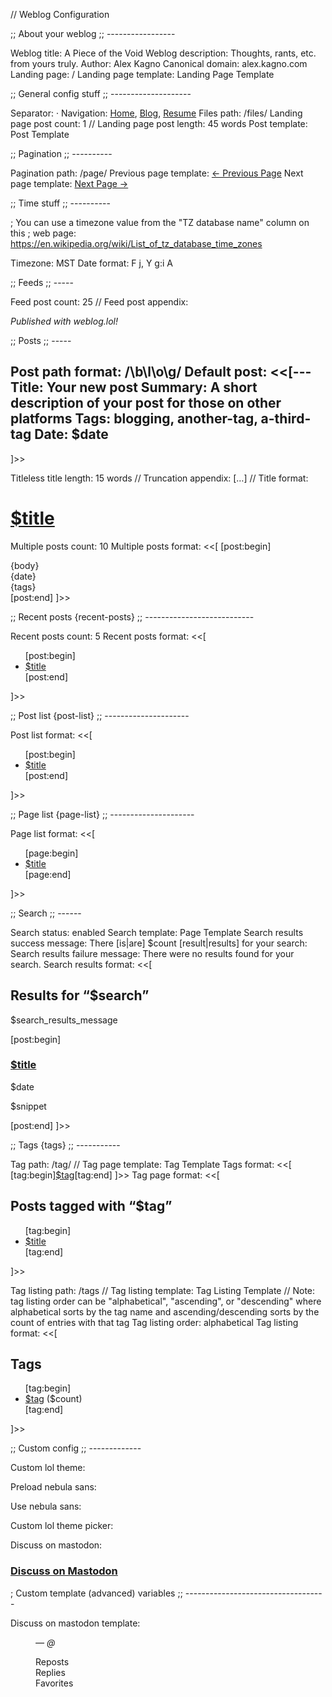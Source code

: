 // Weblog Configuration

;; About your weblog
;; -----------------

Weblog title: A Piece of the Void
Weblog description: Thoughts, rants, etc. from yours truly.
Author: Alex Kagno
Canonical domain: alex.kagno.com
Landing page: /
Landing page template: Landing Page Template


;; General config stuff
;; --------------------

Separator:  · 
Navigation: [Home](https://alex.kagno.com), [Blog](https://alex.kagno.com/blog), [Resume](https://alex.kagno.com/resume)
Files path: /files/
Landing page post count: 1
// Landing page post length: 45 words
Post template: Post Template

;; Pagination
;; ----------

Pagination path: /page/
Previous page template: <span class="previous-page"><a href="$previous_page">← Previous Page</a></span>
Next page template: <span class="next-page"><a href="$next_page">Next Page →</a></span>


;; Time stuff
;; ----------

; You can use a timezone value from the "TZ database name" column on this 
; web page: https://en.wikipedia.org/wiki/List_of_tz_database_time_zones

Timezone: MST
Date format: F j, Y g:i A


;; Feeds
;; -----

Feed post count: 25
// Feed post appendix: <p><em>Published with weblog.lol!</em></p>


;; Posts
;; -----

Post path format: /\b\l\o\g/
Default post: <<[---
Title: Your new post
Summary: A short description of your post for those on other platforms
Tags: blogging, another-tag, a-third-tag
Date: $date
---

]>>

Titleless title length: 15 words
// Truncation appendix:  […]
// Title format: <h1><a href="$permalink">$title</a></h1>

Multiple posts count: 10
Multiple posts format: <<[
[post:begin]
<article>
  {body}
  <aside class="post-info">
    <i class="fa-solid fa-clock"></i> {date}
  </aside>
  <aside class="post-tags">
    {tags}
  </aside>
</article>
[post:end]
]>>

;; Recent posts {recent-posts}
;; ---------------------------

Recent posts count: 5
Recent posts format: <<[
<ul>
[post:begin]<li><a href="$location">$title</a></li>[post:end]
</ul>]>>


;; Post list {post-list}
;; ---------------------

Post list format: <<[
<ul>
[post:begin]<li><a href="$location">$title</a></li>[post:end]
</ul>]>>


;; Page list {page-list}
;; ---------------------

Page list format: <<[
<ul>
[page:begin]<li><a href="$location">$title</a></li>[page:end]
</ul>]>>


;; Search
;; ------

Search status: enabled
Search template: Page Template
Search results success message: There [is|are] $count [result|results] for your search:
Search results failure message: There were no results found for your search.
Search results format: <<[
<h2>Results for “$search”</h2>
<p>$search_results_message</p>
[post:begin]<h3><a href="$location">$title</a></h3>
<p>$date</p>
<p>$snippet</p>[post:end]
]>>


;; Tags {tags}
;; -----------

Tag path: /tag/
// Tag page template: Tag Template
Tags format: <<[
[tag:begin]<a class="tag" href="$tag_location">$tag</a>[tag:end]
]>>
Tag page format: <<[
<h2>Posts tagged with “$tag”</h2>
<ul>
[tag:begin]<li><a href="$location">$title</a></li>[tag:end]
</ul>
]>>

Tag listing path: /tags
// Tag listing template: Tag Listing Template
// Note: tag listing order can be "alphabetical", "ascending", or "descending" where alphabetical sorts by the tag name and ascending/descending sorts by the count of entries with that tag
Tag listing order: alphabetical
Tag listing format: <<[
<h2>Tags</h2>
<ul>
[tag:begin]<li><a href="$location">$tag</a> ($count)</li>[tag:end]
</ul>
]>>

;; Custom config
;; -------------

Custom lol theme: <meta name="theme-color" media="(prefers-color-scheme: light)" content="#472A49"> <meta name="theme-color" media="(prefers-color-scheme: dark)" content="#C1C1F7"> <meta name="color-scheme" content="light dark">

Preload nebula sans: <link rel="preload" href="https://cdn.kagno.com/fonts/NebulaSans-Bold.ttf" as="font" type="font/ttf" fetchpriority="high" crossorigin><link rel="preload" href="https://cdn.kagno.com/fonts/NebulaSans-Regular.ttf" as="font" type="font/ttf" fetchpriority="high" crossorigin><link rel="preload" href="https://cdn.kagno.com/fonts/NebulaSans-Light.ttf" as="font" type="font/ttf" crossorigin>

Use nebula sans: <style>font-family: NebulaSans;</style>

Custom lol theme picker: <script>(function(){const Theme={AUTO:'auto',LIGHT:'light',DARK:'dark'};const THEME_STORAGE_KEY='theme';const THEME_OWNER=document.documentElement;const cachedTheme=localStorage.getItem(THEME_STORAGE_KEY);if(cachedTheme){THEME_OWNER.dataset[THEME_STORAGE_KEY]=cachedTheme}document.addEventListener('DOMContentLoaded',()=>{const themePicker=document.getElementById('theme-picker');if(!themePicker){return}themePicker.addEventListener('change',(e)=>{const theme=e.target.value;if(theme===Theme.AUTO){delete THEME_OWNER.dataset[THEME_STORAGE_KEY];localStorage.removeItem(THEME_STORAGE_KEY)}else{THEME_OWNER.dataset[THEME_STORAGE_KEY]=theme;localStorage.setItem(THEME_STORAGE_KEY,theme)}});const initialTheme=cachedTheme??Theme.AUTO;themePicker.querySelector('input[checked]').removeAttribute('checked');themePicker.querySelector(`input[value="${ initialTheme }"]`).setAttribute('checked','')})})();</script>

Discuss on mastodon: <mastodon-post><h3 class="u-spacing--top"><i class="fa-brands fa-mastodon"></i><a href="$postURL" rel="me">Discuss on Mastodon</a></h3></mastodon-post>


; Custom template (advanced) variables
;; -----------------------------------

Discuss on mastodon template: <figure class="mastodon-post"><blockquote class="mastodon-post__quote" data-key="content"></blockquote><figcaption class="mastodon-post__caption"><cite> — <a data-key="url" rel="me"><span data-key="username"></span>@<span data-key="hostname"></span></a></cite><dl class="mastodon-post__stats"><div class="mastodon-post__stat"><dt><i class="fa-solid fa-retweet u-color--purple u-gap--right"></i>Reposts</dt><dd data-key="reblogs_count"></dd></div><div class="mastodon-post__stat"><dt><i class="fa-solid fa-comment u-color--purple u-gap--right"></i>Replies</dt><dd data-key="replies_count"></dd></div><div class="mastodon-post__stat"><dt><i class="fa-solid fa-star u-color--purple u-gap--right"></i>Favorites</dt><dd data-key="favourites_count"></dd></div></dl></figcaption></figure>